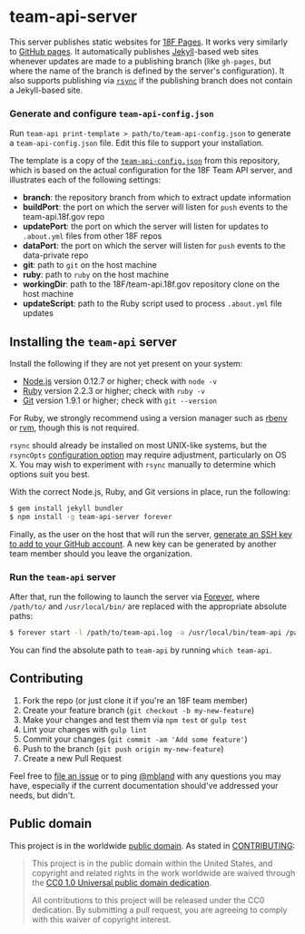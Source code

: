 # team-api-server

This server publishes static websites for [18F Pages](https://pages.18f.gov/).
It works very similarly to [GitHub pages](https://pages.github.com/). It
automatically publishes [Jekyll](http://jekyllrb.com/)-based web sites
whenever updates are made to a publishing branch (like `gh-pages`, but where
the name of the branch is defined by the server's configuration). It also
supports publishing via [`rsync`](https://rsync.samba.org/) if the publishing
branch does not contain a Jekyll-based site.

### <a name="config"></a>Generate and configure `team-api-config.json`

Run `team-api print-template > path/to/team-api-config.json` to generate a
`team-api-config.json` file. Edit this file to support your installation.

The template is a copy of the [`team-api-config.json`](./team-api-config.json)
from this repository, which is based on the actual configuration for the 18F
Team API server, and illustrates each of the following settings:

* **branch**: the repository branch from which to extract update information
* **buildPort**: the port on which the server will listen for `push` events to
  the team-api.18f.gov repo
* **updatePort**: the port on which the server will listen for updates to
  `.about.yml` files from other 18F repos
* **dataPort**: the port on which the server will listen for `push` events to
  the data-private repo
* **git**:  path to `git` on the host machine
* **ruby**: path to `ruby` on the host machine
* **workingDir**: path to the 18F/team-api.18f.gov repository clone on the
  host machine
* **updateScript**: path to the Ruby script used to process `.about.yml` file
  updates

## <a name="installation"></a>Installing the `team-api` server

Install the following if they are not yet present on your system:

* [Node.js](https://nodejs.org/) version 0.12.7 or higher;
  check with `node -v`
* [Ruby](https://www.ruby-lang.org/) version 2.2.3 or higher;
  check with `ruby -v`
* [Git](https://git-scm.com/) version 1.9.1 or higher;
  check with `git --version`

For Ruby, we strongly recommend using a version manager such as
[rbenv](https://github.com/sstephenson/rbenv) or [rvm](https://rvm.io/),
though this is not required.

`rsync` should already be installed on most UNIX-like systems, but the
`rsyncOpts` [configuration option](#config) may require adjustment,
particularly on OS X. You may wish to experiment with `rsync` manually to
determine which options suit you best.

With the correct Node.js, Ruby, and Git versions in place, run the following:

```sh
$ gem install jekyll bundler
$ npm install -g team-api-server forever
```
Finally, as the user on the host that will run the server,
[generate an SSH key to add to your GitHub
account](https://help.github.com/articles/generating-ssh-keys/). A new key can
be generated by another team member should you leave the organization.


### Run the `team-api` server

After that, run the following to launch the server via
[Forever](https://www.npmjs.com/package/forever), where `/path/to/` and
`/usr/local/bin/` are replaced with the appropriate absolute paths:

```sh
$ forever start -l /path/to/team-api.log -a /usr/local/bin/team-api /path/to/team-api-config.json
```

You can find the absolute path to `team-api` by running `which team-api`.

## Contributing

1. Fork the repo (or just clone it if you're an 18F team member)
2. Create your feature branch (`git checkout -b my-new-feature`)
3. Make your changes and test them via `npm test` or `gulp test`
4. Lint your changes with `gulp lint`
5. Commit your changes (`git commit -am 'Add some feature'`)
6. Push to the branch (`git push origin my-new-feature`)
7. Create a new Pull Request

Feel free to [file an issue](https://github.com/18F/team-api-server/issues) or
to ping [@mbland](https://github.com/mbland) with any questions you may have,
especially if the current documentation should've addressed your needs, but
didn't.

## Public domain

This project is in the worldwide [public domain](LICENSE.md). As stated in
[CONTRIBUTING](CONTRIBUTING.md):

> This project is in the public domain within the United States, and copyright
> and related rights in the work worldwide are waived through the
> [CC0 1.0 Universal public domain dedication](https://creativecommons.org/publicdomain/zero/1.0/).
>
> All contributions to this project will be released under the CC0 dedication.
> By submitting a pull request, you are agreeing to comply with this waiver of
> copyright interest.
